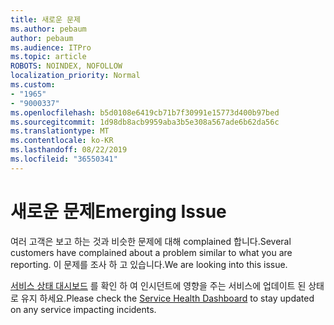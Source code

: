 ```yaml
---
title: 새로운 문제
ms.author: pebaum
author: pebaum
ms.audience: ITPro
ms.topic: article
ROBOTS: NOINDEX, NOFOLLOW
localization_priority: Normal
ms.custom:
- "1965"
- "9000337"
ms.openlocfilehash: b5d0108e6419cb71b7f30991e15773d400b97bed
ms.sourcegitcommit: 1d98db8acb9959aba3b5e308a567ade6b62da56c
ms.translationtype: MT
ms.contentlocale: ko-KR
ms.lasthandoff: 08/22/2019
ms.locfileid: "36550341"
---
```

# <a name="emerging-issue"></a><span data-ttu-id="6250b-102">새로운 문제</span><span class="sxs-lookup"><span data-stu-id="6250b-102">Emerging Issue</span></span>

<span data-ttu-id="6250b-103">여러 고객은 보고 하는 것과 비슷한 문제에 대해 complained 합니다.</span><span class="sxs-lookup"><span data-stu-id="6250b-103">Several customers have complained about a problem similar to what you are reporting.</span></span> <span data-ttu-id="6250b-104">이 문제를 조사 하 고 있습니다.</span><span class="sxs-lookup"><span data-stu-id="6250b-104">We are looking into this issue.</span></span>

<span data-ttu-id="6250b-105">[서비스 상태 대시보드](https://admin.microsoft.com/adminportal/home#/servicehealth) 를 확인 하 여 인시던트에 영향을 주는 서비스에 업데이트 된 상태로 유지 하세요.</span><span class="sxs-lookup"><span data-stu-id="6250b-105">Please check the [Service Health Dashboard](https://admin.microsoft.com/adminportal/home#/servicehealth) to stay updated on any service impacting incidents.</span></span>